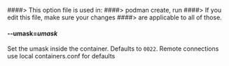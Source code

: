 ####> This option file is used in:
####>   podman create, run
####> If you edit this file, make sure your changes
####> are applicable to all of those.
#### **--umask**=*umask*

Set the umask inside the container. Defaults to `0022`.
Remote connections use local containers.conf for defaults
